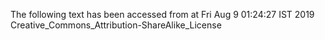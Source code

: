 The following text has been accessed from at Fri Aug 9 01:24:27 IST 2019
Creative_Commons_Attribution-ShareAlike_License
